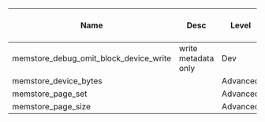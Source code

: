 | Name | Desc | Level | Type | non-Daemon Default | Daemon Default | Min | Max | Valid Values | verbatim | See also | Flags | Services | Validator | Long Desc | Tags |
| --- | --- | --- | --- | --- | --- | --- | --- | --- | --- | --- | --- | --- | --- | --- | --- |
| <span id="SP_memstore_debug_omit_block_device_write">memstore_debug_omit_block_device_write</span> |  write metadata only | Dev | Bool | False |  |  |  |  |  | [[bluestore_debug_omit_block_device_write](./global/bluestore.md#SP_bluestore_debug_omit_block_device_write)] |  |  |  |  |  |
| <span id="SP_memstore_device_bytes">memstore_device_bytes</span> |   | Advanced | Size | 1_G |  |  |  |  |  |  |  |  |  |  |  |
| <span id="SP_memstore_page_set">memstore_page_set</span> |   | Advanced | Bool | False |  |  |  |  |  |  |  |  |  |  |  |
| <span id="SP_memstore_page_size">memstore_page_size</span> |   | Advanced | Size | 64_K |  |  |  |  |  |  |  |  |  |  |  |
